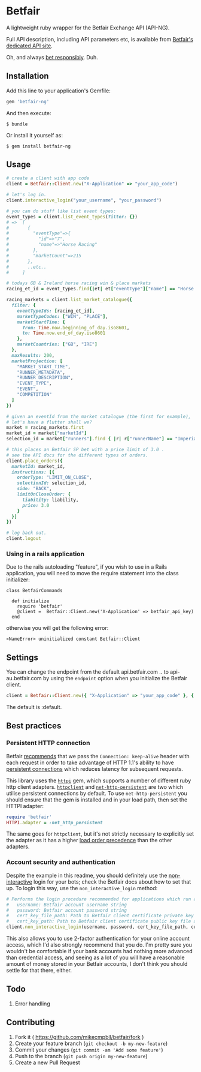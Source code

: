 # Betfair

A lightweight ruby wrapper for the Betfair Exchange API (API-NG).

Full API description, including API parameters etc, is available from [Betfair's dedicated API site](http://docs.developer.betfair.com/docs/).

Oh, and always [bet responsibly](http://responsiblegambling.betfair.com/). Duh.

## Installation

Add this line to your application's Gemfile:

```ruby
gem 'betfair-ng'
```

And then execute:

    $ bundle
    
Or install it yourself as:

    $ gem install betfair-ng

## Usage

```ruby
# create a client with app code
client = Betfair::Client.new("X-Application" => "your_app_code")

# let's log in.
client.interactive_login("your_username", "your_password")

# you can do stuff like list event types:
event_types = client.list_event_types(filter: {})
# =>  [
#       {
#         "eventType"=>{
#           "id"=>"7",
#           "name"=>"Horse Racing"
#         },
#         "marketCount"=>215
#       },
#       ..etc..
#     ]

# todays GB & Ireland horse racing win & place markets
racing_et_id = event_types.find{|et| et["eventType"]["name"] == "Horse Racing"}["eventType"]["id"]

racing_markets = client.list_market_catalogue({
  filter: {
    eventTypeIds: [racing_et_id],
    marketTypeCodes: ["WIN", "PLACE"],
    marketStartTime: {
      from: Time.now.beginning_of_day.iso8601,
      to: Time.now.end_of_day.iso8601
    },
    marketCountries: ["GB", "IRE"]
  },
  maxResults: 200,
  marketProjection: [
    "MARKET_START_TIME",
    "RUNNER_METADATA",
    "RUNNER_DESCRIPTION",
    "EVENT_TYPE",
    "EVENT",
    "COMPETITION"
  ]
})

# given an eventId from the market catalogue (the first for example),
# let's have a flutter shall we?
market = racing_markets.first
market_id = market["marketId"]
selection_id = market["runners"].find { |r| r["runnerName"] == "Imperial Commander" }["selectionId"]

# this places an Betfair SP bet with a price limit of 3.0 .
# see the API docs for the different types of orders.
client.place_orders({
  marketId: market_id,
  instructions: [{
    orderType: "LIMIT_ON_CLOSE",
    selectionId: selection_id,
    side: "BACK",
    limitOnCloseOrder: {
      liability: liability,
      price: 3.0
    }
  }]
})

# log back out.
client.logout
```
### Using in a rails application
Due to the rails autoloading "feature", if you wish to use in a Rails application, you will need to move the require statement into the class initializer:

```
class BetfairCommands

  def initialize
    require 'betfair'
    @client =  Betfair::Client.new('X-Application' => betfair_api_key)
  end
```

otherwise you will get the following error:

```
<NameError> uninitialized constant Betfair::Client
```

## Settings

You can change the endpoint from the default api.betfair.com .. to api-au.betfair.com by using the `endpoint` option when you initialize the Betfair client.

```ruby
client = Betfair::Client.new({ "X-Application" => "your_app_code" }, { endpoint: :aus })
```

The default is :default.

## Best practices

### Persistent HTTP connection

Betfair [recommends](http://docs.developer.betfair.com/docs/x/pAFD) that we pass the `Connection: keep-alive` header with each request in order to take advantage of HTTP 1.1's ability to have [persistent connections](https://en.wikipedia.org/wiki/HTTP_persistent_connection) which reduces latency for subsequent requests.

This library uses the [`httpi`](https://github.com/savonrb/httpi) gem, which supports a number of different ruby http client adapters. [`httpclient`](https://github.com/nahi/httpclient) and [`net-http-persistent`](https://github.com/drbrain/net-http-persistent) are two which utilise persistent connections by default. To use `net-http-persistent` you should ensure that the gem is installed and in your load path, then set the HTTPI adapter:

```ruby
require 'betfair'
HTTPI.adapter = :net_http_persistent
```

The same goes for `httpclient`, but it's not strictly necessary to explicitly set the adapter as it has a higher [load order precedence](https://github.com/savonrb/httpi/blob/master/lib/httpi/adapter.rb#L16) than the other adapters.

### Account security and authentication

Despite the example in this readme, you should definitely use the [non-interactive](http://docs.developer.betfair.com/docs/x/J4Q6) login for your bots; check the Betfair docs about how to set that up. To login this way, use the `non_interactive_login` method:

```ruby
# Performs the login procedure recommended for applications which run autonomously
#   username: Betfair account username string
#   password: Betfair account password string
#   cert_key_file_path: Path to Betfair client certificate private key file
#   cert_key_path: Path to Betfair client certificate public key file associated with Betfair account
client.non_interactive_login(username, password, cert_key_file_path, cert_file_path)
```

This also allows you to use 2-factor authentication for your online account access, which I'd also strongly recommend that you do. I'm pretty sure you wouldn't be comfortable if your bank accounts had nothing more advanced than credential access, and seeing as a lot of you will have a reasonable amount of money stored in your Betfair accounts, I don't think you should settle for that there, either.

## Todo

1. Error handling

## Contributing

1. Fork it ( https://github.com/mikecmpbll/betfair/fork )
2. Create your feature branch (`git checkout -b my-new-feature`)
3. Commit your changes (`git commit -am 'Add some feature'`)
4. Push to the branch (`git push origin my-new-feature`)
5. Create a new Pull Request
